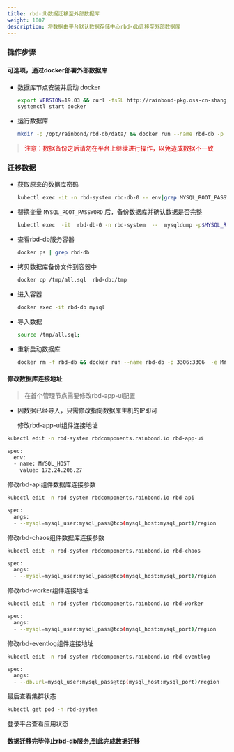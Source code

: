 ```yaml
---
title: rbd-db数据迁移至外部数据库
weight: 1007
description: 将数据由平台默认数据存储中心rbd-db迁移至外部数据库
---
```


### 操作步骤

#### 可选项，通过docker部署外部数据库


- 数据库节点安装并启动 docker

  ```bash
  export VERSION=19.03 && curl -fsSL http://rainbond-pkg.oss-cn-shanghai.aliyuncs.com/releases/docker/install-docker.sh | bash -s docker
  systemctl start docker
  ```

- 运行数据库

  ```bash
  mkdir -p /opt/rainbond/rbd-db/data/ && docker run --name rbd-db -p 3306:3306  -e MYSQL_ALLOW_EMPTY_PASSWORD="yes" -v /opt/rainbond/rbd-db/data:/var/lib/mysql -i registry.cn-hangzhou.aliyuncs.com/goodrain/rbd-db:8.0.19
  ```

><font color="#dd0000">注意：数据备份之后请勿在平台上继续进行操作，以免造成数据不一致</font><br />

### 迁移数据

- 获取原来的数据库密码

  ```bash
  kubectl exec -it -n rbd-system rbd-db-0 -- env|grep MYSQL_ROOT_PASSWORD
  ```

- 替换变量 `MYSQL_ROOT_PASSWORD` 后，备份数据库并确认数据是否完整

  ```bash
  kubectl exec  -it  rbd-db-0 -n rbd-system  --  mysqldump -p$MYSQL_ROOT_PASSWORD --all-databases > all.sql && cat all.sql
  ```


- 查看rbd-db服务容器

  ```bash
  docker ps | grep rbd-db
  ```

- 拷贝数据库备份文件到容器中

  ```bash
  docker cp /tmp/all.sql  rbd-db:/tmp
  ```

- 进入容器

  ```bash
  docker exec -it rbd-db mysql
  ```

- 导入数据

  ```bash
  source /tmp/all.sql;
  ```

- 重新启动数据库

  ```bash
  docker rm -f rbd-db && docker run --name rbd-db -p 3306:3306  -e MYSQL_ALLOW_EMPTY_PASSWORD="yes" -v /opt/rainbond/rbd-db/data:/var/lib/mysql -i registry.cn-hangzhou.aliyuncs.com/goodrain/rbd-db:8.0.19
  ```

#### 修改数据库连接地址

> 在首个管理节点需要修改rbd-app-ui配置

- 因数据已经导入，只需修改指向数据库主机的IP即可 

  修改rbd-app-ui组件连接地址

```bash
kubectl edit -n rbd-system rbdcomponents.rainbond.io rbd-app-ui

spec:
  env:
  - name: MYSQL_HOST
    value: 172.24.206.27
```

修改rbd-api组件数据库连接参数

```bash
kubectl edit -n rbd-system rbdcomponents.rainbond.io rbd-api

spec:
  args:
  - --mysql=mysql_user:mysql_pass@tcp(mysql_host:mysql_port)/region
```

修改rbd-chaos组件数据库连接参数

```bash
kubectl edit -n rbd-system rbdcomponents.rainbond.io rbd-chaos

spec:
  args:
  - --mysql=mysql_user:mysql_pass@tcp(mysql_host:mysql_port)/region
```

修改rbd-worker组件连接地址

```bash
kubectl edit -n rbd-system rbdcomponents.rainbond.io rbd-worker

spec:
  args:
  - --mysql=mysql_user:mysql_pass@tcp(mysql_host:mysql_port)/region
```

修改rbd-eventlog组件连接地址

```bash
kubectl edit -n rbd-system rbdcomponents.rainbond.io rbd-eventlog

spec:
  args:
  - --db.url=mysql_user:mysql_pass@tcp(mysql_host:mysql_port)/region
```

最后查看集群状态 

```bash
kubectl get pod -n rbd-system
```
登录平台查看应用状态

#### 数据迁移完毕停止rbd-db服务,到此完成数据迁移